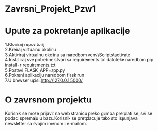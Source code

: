 # Zavrsni_Projekt_Pzw1

# Upute za pokretanje aplikacije

1.Kloniraj repozitorij <br>
2.Kreiraj virtualnu okolinu <br>
3.Aktiviraj virtualnu okolinu sa naredbom venv\Scripts\activate <br>
4.Instaliraj sve potrebne stvari sa requirements.txt datoteke naredbom pip install -r requirements.txt <br>
5.Postavi FLASK_APP=app.py <br>
6.Pokreni aplikaciju naredbom flask run <br>
7.U browser upisi:http://127.0.0.1:5000/ <br>

# O zavrsnom projektu

Korisnik se moze prijavit na web stranicu preko gumba pretplati se, svi se podaci spremaju u bazu.Korisnik se pretplacuje tako sto ispunjava newsletter sa svojim imenom i e-mailom.
